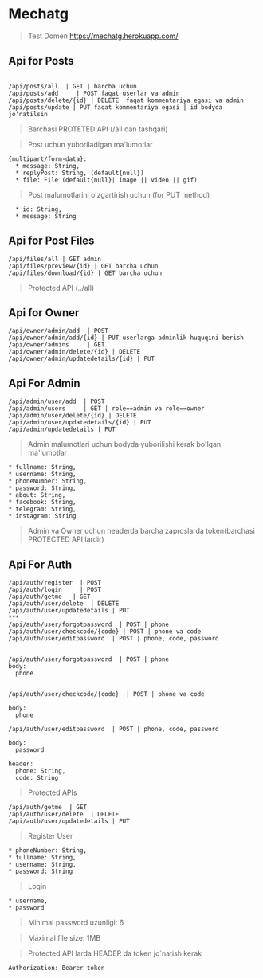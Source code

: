 #  Mechatg
> Test Domen https://mechatg.herokuapp.com/

## Api for Posts
``` 

/api/posts/all  | GET | barcha uchun
/api/posts/add     | POST faqat userlar va admin
/api/posts/delete/{id} | DELETE  faqat kommentariya egasi va admin 
/api/posts/update | PUT faqat kommentariya egasi | id bodyda jo'natilsin 
```
 > Barchasi PROTETED API (/all dan tashqari)
 
 > Post uchun yuboriladigan ma'lumotlar
 ``` 
 {multipart/form-data}:
   * message: String,
   * replyPost: String, (default{null})
   * file: File (default{null}| image || video || gif)
```
> Post malumotlarini o'zgartirish uchun (for PUT method)
```
  * id: String,
  * message: String
```
## Api for Post Files
```
/api/files/all | GET admin
/api/files/preview/{id} | GET barcha uchun
/api/files/download/{id} | GET barcha uchun
```
> Protected API (../all)

## Api for Owner
```
/api/owner/admin/add  | POST 
/api/owner/admin/add/{id} | PUT userlarga adminlik huquqini berish
/api/owner/admins     | GET
/api/owner/admin/delete/{id} | DELETE
/api/owner/admin/updatedetails/{id} | PUT
```
## Api For Admin
```
/api/admin/user/add  | POST 
/api/admin/users     | GET | role==admin va role==owner 
/api/admin/user/delete/{id} | DELETE
/api/admin/user/updatedetails/{id} | PUT
/api/admin/updatedetails | PUT 
``` 
> Admin malumotlari uchun bodyda yuborilishi kerak bo'lgan ma'lumotlar
``` body:
* fullname: String,
* username: String,
* phoneNumber: String,
* password: String,
* about: String,
* facebook: String,
* telegram: String,
* instagram: String
```

> Admin va Owner uchun headerda barcha zaproslarda token(barchasi PROTECTED API lardir)

## Api For Auth
```
/api/auth/register  | POST
/api/auth/login     | POST
/api/auth/getme   | GET 
/api/auth/user/delete  | DELETE
/api/auth/user/updatedetails | PUT
***
/api/auth/user/forgotpassword  | POST | phone
/api/auth/user/checkcode/{code} | POST | phone va code
/api/auth/user/editpassword  | POST | phone, code, password


/api/auth/user/forgotpassword  | POST | phone
body:
  phone
  

/api/auth/user/checkcode/{code}  | POST | phone va code

body:
  phone

/api/auth/user/editpassword  | POST | phone, code, password

body:
  password
  
header:
  phone: String,
  code: String

```
> Protected APIs
```
/api/auth/getme  | GET
/api/auth/user/delete  | DELETE
/api/auth/user/updatedetails | PUT 
```
> Register User
```
* phoneNumber: String,
* fullname: String,
* username: String,
* password: String
```
> Login
```
* username,
* password
```
> Minimal password uzunligi: 6

> Maximal file size: 1MB

> Protected API larda HEADER da token jo`natish kerak

``` 
Authorization: Bearer token 
```
